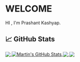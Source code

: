 # WELCOME

HI , I'm Prashant Kashyap.

## &#x1f4c8; GitHub Stats

<a href="https://github.com/Prashantt423/Prashantt423">
  <img align="center" src="https://github-readme-stats.vercel.app/api/top-langs/?username=Prashantt423&hide=java,html,tex&title_color=ffffff&text_color=c9cacc&icon_color=2bbc8a&bg_color=1d1f21&langs_count=3" />
</a>
<a href="https://github.com/Prashantt423/Prashantt423">
  <img align="center" src="https://github-readme-stats.vercel.app/api?username=Prashantt423&show_icons=true&line_height=27&count_private=true&title_color=ffffff&text_color=c9cacc&icon_color=2bbc8a&bg_color=1d1f21" alt="Martin's GitHub Stats" />
</a>

<a href="https://github.com/Prashantt423/python-project-blueprint">
  <img align="center" src="https://github-readme-stats.vercel.app/api/pin/?username=Prashantt423&repo=python-project-blueprint&title_color=ffffff&text_color=c9cacc&icon_color=2bbc8a&bg_color=1d1f21" />
</a>

<a href="https://github.com/Prashantt423/go-project-blueprint">
  <img align="center" src="https://github-readme-stats.vercel.app/api/pin/?username=Prashantt423&repo=go-project-blueprint&title_color=ffffff&text_color=c9cacc&icon_color=2bbc8a&bg_color=1d1f21" />
</a>
